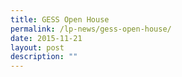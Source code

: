 ```yaml
---
title: GESS Open House
permalink: /lp-news/gess-open-house/
date: 2015-11-21
layout: post
description: ""
---
```

